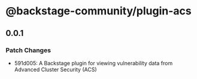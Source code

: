 # @backstage-community/plugin-acs

## 0.0.1

### Patch Changes

- 591d005: A Backstage plugin for viewing vulnerability data from Advanced Cluster Security (ACS)
